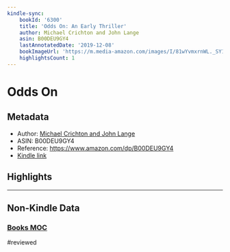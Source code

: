 ```yaml
---
kindle-sync:
    bookId: '6300'
    title: 'Odds On: An Early Thriller'
    author: Michael Crichton and John Lange
    asin: B00DEU9GY4
    lastAnnotatedDate: '2019-12-08'
    bookImageUrl: 'https://m.media-amazon.com/images/I/81wYvmxrnWL._SY160.jpg'
    highlightsCount: 1
---
```


# Odds On

## Metadata

-   Author: [Michael Crichton and John Lange](https://www.amazon.comundefined)
-   ASIN: B00DEU9GY4
-   Reference: https://www.amazon.com/dp/B00DEU9GY4
-   [Kindle link](kindle://book?action=open&asin=B00DEU9GY4)

## Highlights

---

## Non-Kindle Data

### [Books MOC](Books%20MOC.md)
#reviewed